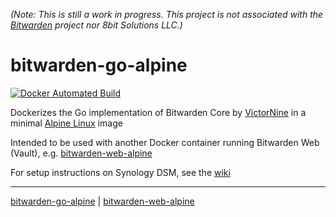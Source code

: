 *(Note: This is still a work in progress.
This project is not associated with the
[Bitwarden][]
project nor 8bit Solutions LLC.)*

# bitwarden-go-alpine

[![Docker Automated Build](https://img.shields.io/docker/automated/leonghui/bitwarden-go-alpine.svg)][go-hub]

Dockerizes the Go implementation of Bitwarden Core by [VictorNine][] in a minimal [Alpine Linux] image

Intended to be used with another Docker container running Bitwarden Web (Vault), e.g. [bitwarden-web-alpine][]

For setup instructions on Synology DSM, see the [wiki][go-wiki]



***
[bitwarden-go-alpine][] | [bitwarden-web-alpine][]


[Bitwarden]: https://bitwarden.com/
[8bit Solutions LLC]: https://github.com/bitwarden/web
[VictorNine]: https://github.com/VictorNine/bitwarden-go
[Alpine Linux]: https://hub.docker.com/_/alpine/
[web-hub]: https://hub.docker.com/r/leonghui/bitwarden-web-alpine/
[bitwarden-web-alpine]: https://github.com/leonghui/bitwarden-web-alpine
[web-wiki]: https://github.com/leonghui/bitwarden-web-alpine/wiki
[go-hub]: https://hub.docker.com/r/leonghui/bitwarden-go-alpine/
[bitwarden-go-alpine]: https://github.com/leonghui/bitwarden-go-alpine
[go-wiki]: https://github.com/leonghui/bitwarden-go-alpine/wiki

